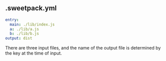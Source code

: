 ## .sweetpack.yml

```yaml
entry:
  main: ./lib/index.js
  a: ./lib/a.js
  b: ./lib/b.js
output: dist
```

There are three input files, and the name of the output file is determined by the key at the time of input.
